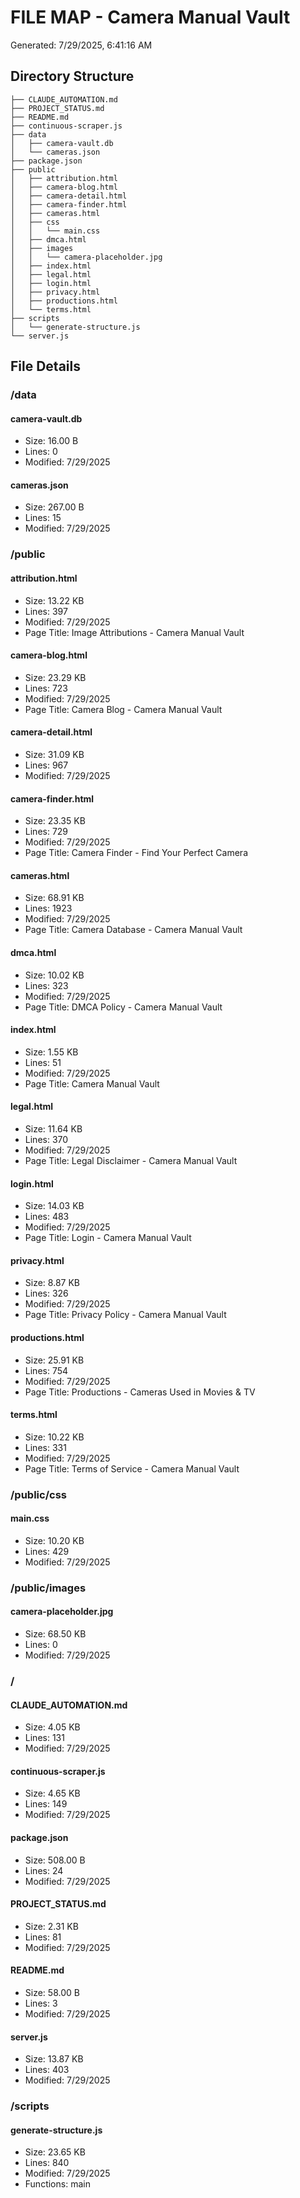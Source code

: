 # FILE MAP - Camera Manual Vault
Generated: 7/29/2025, 6:41:16 AM

## Directory Structure

```
├── CLAUDE_AUTOMATION.md
├── PROJECT_STATUS.md
├── README.md
├── continuous-scraper.js
├── data
│   ├── camera-vault.db
│   └── cameras.json
├── package.json
├── public
│   ├── attribution.html
│   ├── camera-blog.html
│   ├── camera-detail.html
│   ├── camera-finder.html
│   ├── cameras.html
│   ├── css
│   │   └── main.css
│   ├── dmca.html
│   ├── images
│   │   └── camera-placeholder.jpg
│   ├── index.html
│   ├── legal.html
│   ├── login.html
│   ├── privacy.html
│   ├── productions.html
│   └── terms.html
├── scripts
│   └── generate-structure.js
└── server.js

```

## File Details

### /data

#### camera-vault.db
- Size: 16.00 B
- Lines: 0
- Modified: 7/29/2025

#### cameras.json
- Size: 267.00 B
- Lines: 15
- Modified: 7/29/2025

### /public

#### attribution.html
- Size: 13.22 KB
- Lines: 397
- Modified: 7/29/2025
- Page Title: Image Attributions - Camera Manual Vault

#### camera-blog.html
- Size: 23.29 KB
- Lines: 723
- Modified: 7/29/2025
- Page Title: Camera Blog - Camera Manual Vault

#### camera-detail.html
- Size: 31.09 KB
- Lines: 967
- Modified: 7/29/2025

#### camera-finder.html
- Size: 23.35 KB
- Lines: 729
- Modified: 7/29/2025
- Page Title: Camera Finder - Find Your Perfect Camera

#### cameras.html
- Size: 68.91 KB
- Lines: 1923
- Modified: 7/29/2025
- Page Title: Camera Database - Camera Manual Vault

#### dmca.html
- Size: 10.02 KB
- Lines: 323
- Modified: 7/29/2025
- Page Title: DMCA Policy - Camera Manual Vault

#### index.html
- Size: 1.55 KB
- Lines: 51
- Modified: 7/29/2025
- Page Title: Camera Manual Vault

#### legal.html
- Size: 11.64 KB
- Lines: 370
- Modified: 7/29/2025
- Page Title: Legal Disclaimer - Camera Manual Vault

#### login.html
- Size: 14.03 KB
- Lines: 483
- Modified: 7/29/2025
- Page Title: Login - Camera Manual Vault

#### privacy.html
- Size: 8.87 KB
- Lines: 326
- Modified: 7/29/2025
- Page Title: Privacy Policy - Camera Manual Vault

#### productions.html
- Size: 25.91 KB
- Lines: 754
- Modified: 7/29/2025
- Page Title: Productions - Cameras Used in Movies & TV

#### terms.html
- Size: 10.22 KB
- Lines: 331
- Modified: 7/29/2025
- Page Title: Terms of Service - Camera Manual Vault

### /public/css

#### main.css
- Size: 10.20 KB
- Lines: 429
- Modified: 7/29/2025

### /public/images

#### camera-placeholder.jpg
- Size: 68.50 KB
- Lines: 0
- Modified: 7/29/2025

### /

#### CLAUDE_AUTOMATION.md
- Size: 4.05 KB
- Lines: 131
- Modified: 7/29/2025

#### continuous-scraper.js
- Size: 4.65 KB
- Lines: 149
- Modified: 7/29/2025

#### package.json
- Size: 508.00 B
- Lines: 24
- Modified: 7/29/2025

#### PROJECT_STATUS.md
- Size: 2.31 KB
- Lines: 81
- Modified: 7/29/2025

#### README.md
- Size: 58.00 B
- Lines: 3
- Modified: 7/29/2025

#### server.js
- Size: 13.87 KB
- Lines: 403
- Modified: 7/29/2025

### /scripts

#### generate-structure.js
- Size: 23.65 KB
- Lines: 840
- Modified: 7/29/2025
- Functions: main

